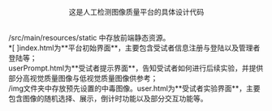<p align="center">  
这是人工检测图像质量平台的具体设计代码
</p> 
<br>/src/main/resources/static 中存放前端静态资源。
<br>*[ ]index.html为**平台初始界面**，主要包含受试者信息注册与登陆以及管理者登陆等；
<br>userPrompt.html为**受试者提示界面**，告知受试者如何进行后续实验，并提供部分高视觉质量图像与低视觉质量图像供参考；
<br>/img文件夹中存放预先设置的中毒图像。user.html为**受试者实验界面**，主要包含图像的随机选择、展示，倒计时功能以及部分交互功能等。

